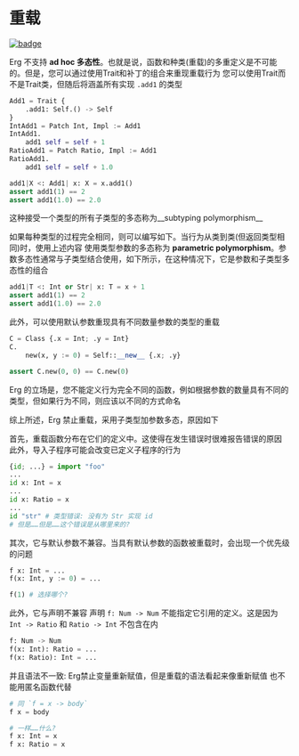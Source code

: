 # 重载

[![badge](https://img.shields.io/endpoint.svg?url=https%3A%2F%2Fgezf7g7pd5.execute-api.ap-northeast-1.amazonaws.com%2Fdefault%2Fsource_up_to_date%3Fowner%3Derg-lang%26repos%3Derg%26ref%3Dmain%26path%3Ddoc/EN/syntax/type/advanced/overloading.md%26commit_hash%3D51de3c9d5a9074241f55c043b9951b384836b258)](https://gezf7g7pd5.execute-api.ap-northeast-1.amazonaws.com/default/source_up_to_date?owner=erg-lang&repos=erg&ref=main&path=doc/EN/syntax/type/advanced/overloading.md&commit_hash=51de3c9d5a9074241f55c043b9951b384836b258)

Erg 不支持 __ad hoc 多态性__。也就是说，函数和种类(重载)的多重定义是不可能的。但是，您可以通过使用Trait和补丁的组合来重现重载行为
您可以使用Trait而不是Trait类，但随后将涵盖所有实现 `.add1` 的类型

```python
Add1 = Trait {
    .add1: Self.() -> Self
}
IntAdd1 = Patch Int, Impl := Add1
IntAdd1.
    add1 self = self + 1
RatioAdd1 = Patch Ratio, Impl := Add1
RatioAdd1.
    add1 self = self + 1.0

add1|X <: Add1| x: X = x.add1()
assert add1(1) == 2
assert add1(1.0) == 2.0
```

这种接受一个类型的所有子类型的多态称为__subtyping polymorphism__

如果每种类型的过程完全相同，则可以编写如下。当行为从类到类(但返回类型相同)时，使用上述内容
使用类型参数的多态称为 __parametric polymorphism__。参数多态性通常与子类型结合使用，如下所示，在这种情况下，它是参数和子类型多态性的组合

```python
add1|T <: Int or Str| x: T = x + 1
assert add1(1) == 2
assert add1(1.0) == 2.0
```

此外，可以使用默认参数重现具有不同数量参数的类型的重载

```python
C = Class {.x = Int; .y = Int}
C.
    new(x, y := 0) = Self::__new__ {.x; .y}

assert C.new(0, 0) == C.new(0)
```

Erg 的立场是，您不能定义行为完全不同的函数，例如根据参数的数量具有不同的类型，但如果行为不同，则应该以不同的方式命名

综上所述，Erg 禁止重载，采用子类型加参数多态，原因如下

首先，重载函数分布在它们的定义中。这使得在发生错误时很难报告错误的原因
此外，导入子程序可能会改变已定义子程序的行为

```python
{id; ...} = import "foo"
...
id x: Int = x
...
id x: Ratio = x
...
id "str" # 类型错误: 没有为 Str 实现 id
# 但是……但是……这个错误是从哪里来的?
```

其次，它与默认参数不兼容。当具有默认参数的函数被重载时，会出现一个优先级的问题

```python
f x: Int = ...
f(x: Int, y := 0) = ...

f(1) # 选择哪个?
```

此外，它与声明不兼容
声明 `f: Num -> Num` 不能指定它引用的定义。这是因为 `Int -> Ratio` 和 `Ratio -> Int` 不包含在内

```python
f: Num -> Num
f(x: Int): Ratio = ...
f(x: Ratio): Int = ...
```

并且语法不一致: Erg禁止变量重新赋值，但是重载的语法看起来像重新赋值
也不能用匿名函数代替

```python
# 同 `f = x -> body`
f x = body

# 一样……什么?
f x: Int = x
f x: Ratio = x
```
